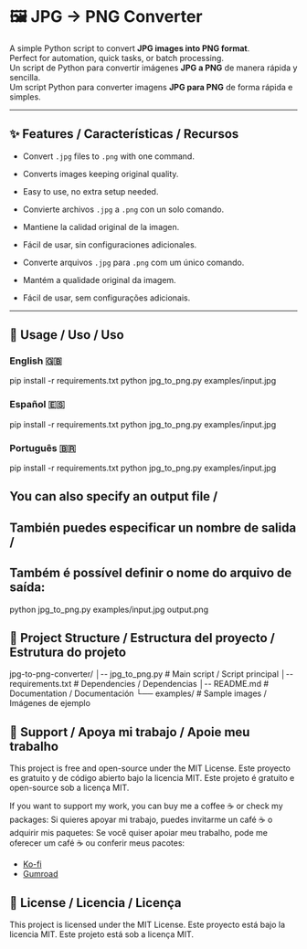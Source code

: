 # 🖼️ JPG → PNG Converter

A simple Python script to convert **JPG images into PNG format**.  
Perfect for automation, quick tasks, or batch processing.  
Un script de Python para convertir imágenes **JPG a PNG** de manera rápida y sencilla.  
Um script Python para converter imagens **JPG para PNG** de forma rápida e simples.

---

## ✨ Features / Características / Recursos
- Convert `.jpg` files to `.png` with one command.
- Converts images keeping original quality.
- Easy to use, no extra setup needed.

- Convierte archivos `.jpg` a `.png` con un solo comando.
- Mantiene la calidad original de la imagen.
- Fácil de usar, sin configuraciones adicionales.

- Converte arquivos `.jpg` para `.png` com um único comando.
- Mantém a qualidade original da imagem.
- Fácil de usar, sem configurações adicionais.

---

## 🚀 Usage / Uso / Uso

### English 🇬🇧

pip install -r requirements.txt
python jpg_to_png.py examples/input.jpg

### Español 🇪🇸

pip install -r requirements.txt
python jpg_to_png.py examples/input.jpg

### Português 🇧🇷

pip install -r requirements.txt
python jpg_to_png.py examples/input.jpg

## You can also specify an output file /
## También puedes especificar un nombre de salida / 
## Também é possível definir o nome do arquivo de saída:

python jpg_to_png.py examples/input.jpg output.png

## 📂 Project Structure / Estructura del proyecto / Estrutura do projeto

jpg-to-png-converter/
│-- jpg_to_png.py       # Main script / Script principal
│-- requirements.txt    # Dependencies / Dependencias
│-- README.md           # Documentation / Documentación
└── examples/           # Sample images / Imágenes de ejemplo

## 💖 Support / Apoya mi trabajo / Apoie meu trabalho

This project is free and open-source under the MIT License.
Este proyecto es gratuito y de código abierto bajo la licencia MIT.
Este projeto é gratuito e open-source sob a licença MIT.

If you want to support my work, you can buy me a coffee ☕ or check my packages:
Si quieres apoyar mi trabajo, puedes invitarme un café ☕ o adquirir mis paquetes:
Se você quiser apoiar meu trabalho, pode me oferecer um café ☕ ou conferir meus pacotes:

- [Ko-fi](https://ko-fi.com/elflacorex)  
- [Gumroad](https://elflacorex.gumroad.com/l/JPG_PNG_Converter)

## 📄 License / Licencia / Licença

This project is licensed under the MIT License.
Este proyecto está bajo la licencia MIT.
Este projeto está sob a licença MIT.